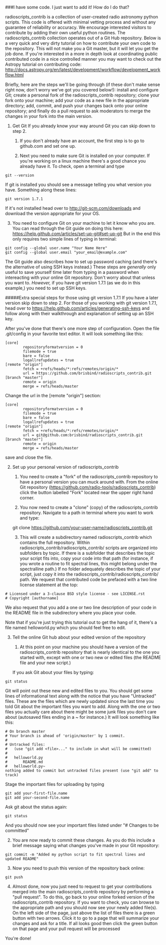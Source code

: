 ###I have some code. I just want to add it! How do I do that?

radioscripts_contrib is a collection of user-created radio astronomy python scripts. This code is offered with minimal vetting process and without any guarantee of reliability or accuracy. We encourage interested visitors to contribute by adding their own useful python routines. The radioscripts_contrib collection operates out of a Git Hub repository. Below is a very quick and very dirty tutorial on how to contribute your own code to the repository. This will not make you a Git master, but it will let you get the job done. If you're interested in a more in depth look at coordinating public contributed code in a nice controlled manner you may want to check out the Astropy tutorial on contributing code: http://docs.astropy.org/en/latest/development/workflow/development_workflow.html

Briefly, here are the steps we'll be going through (if these don't make sense right now, don't worry we've got you covered below!): install and configure Git; create a personal fork of the radioscripts_contrib repository; clone your fork onto your machine; add your code as a new file in the appropriate directory; add, commit, and push your changes back onto your online repository; and finally do a pull request to ask moderators to merge the changes in your fork into the main version.


1. Get Git
   If you already know your way around Git you can skip down to step 2.

   1. If you don't already have an account, the first step is to go to github.com and set one up. 

   2. Next you need to make sure Git is installed on your computer. If you're working on a linux machine there's a good chance you already have it. To check, open a terminal and type

```
git --version
```

   If git is installed you should see a message telling you what version you have. Something along these lines:

```
git version 1.7.1
```

   If it's not installed head over to http://git-scm.com/downloads and download the version appropriate for your OS.

   3. You need to configure Git on your machine to let it know who you are. You can read through the Git guide on doing this here: https://help.github.com/articles/set-up-git#set-up-git
But in the end this only requires two simple lines of 
typing in terminal:

```
git config --global user.name "Your Name Here"
git config --global user.email "your_email@example.com"
```

   The Git guide also describes how to set up password caching (and there's the alternative of using SSH keys instead.) These steps are _generally_ only useful to save yourself time later from typing in a password when intereacting with your online Git repository. Don't worry about that unless you want to. _However,_ if you have git version 1.7.1 (as we do in this example,) you need to set up SSH keys.

   #####Extra special steps for those using git version 1.7.1
If you have a later version skip down to step 2.
For those of you working with git version 1.7.1, head over to https://help.github.com/articles/generating-ssh-keys and follow along with their walkthrough and explanation of setting up an SSH key.

   After you've done that there's one more step of configuration. Open the file .git/config in your favorite text editor. It will look something like this:

```
[core]
        repositoryformatversion = 0
        filemode = true
        bare = false
        logallrefupdates = true
[remote "origin"]
        fetch = +refs/heads/*:refs/remotes/origin/*
        url = https://github.com/brisbind/radioscripts_contrib.git
[branch "master"]
        remote = origin
        merge = refs/heads/master

```

   Change the url in the [remote "origin"] section:

```
[core]
        repositoryformatversion = 0
        filemode = true
        bare = false
        logallrefupdates = true
[remote "origin"]
        fetch = +refs/heads/*:refs/remotes/origin/*
        url = git@github.com:brisbind/radioscripts_contrib.git
[branch "master"]
        remote = origin
        merge = refs/heads/master

```
   save and close the file.

2. Set up your personal version of radioscripts_contrib

   1. You need to create a "fork" of the radioscripts_contrib repository to have a personal version you can muck around with. From the online Git repository (https://github.com/radio-tools/radioscripts_contrib) click the button labelled "Fork" located near the upper right hand corner.

   2. You now need to create a "clone" (copy) of the radioscripts_contrib repository. Navigate to a path in terminal where you want to work and type:

   git clone https://github.com/your-user-name/radioscripts_contrib.git

   3. This will create a subdirectory named radioscripts_contrib which contains the full repository. Within radioscripts_contrib/radioscripts_contrib/ scripts are organized into subfolders by topic. If there is a subfolder that describes the topic your script fits into, copy your code into that path (for instance, if you wrote a routine to fit spectral lines, this might belong under the spectralline path.) If no folder adequately describes the topic of your script, just copy it into the radioscripts_contrib/radioscripts_contrib/ path. We request that contributed code be prefaced with a two line license statement at the top:

```
# Licensed under a 3-clause BSD style license - see LICENSE.rst
# Copyright [authorname]
```

   We also request that you add a one or two line description of your code in the README file in the subdirectory where you place your code. 

   Note that if you're just trying this tutorial out to get the hang of it, there's a file named helloworld.py which you should feel free to edit.


3. Tell the online Git hub about your edited version of the repository

   1. At this point on your machine you should have a version of the radioscripts_contrib repository that is nearly identical to the one you started with, except with one or two new or edited files (the README file and your new script.)

   If you ask Git about your files by typing:

```
git status
```

   Git will point out these new and edited files to you. You should get some lines of informational text along with the notice that you have "Untracked" files. These are the files which are newly updated since the last time you told Git about the important files you want to add. Along with the one or two files you actually care about there might be some junk files you don't care about (autosaved files ending in a ~ for instance.) It will look something like this:


```
# On branch master
# Your branch is ahead of 'origin/master' by 1 commit.
#
# Untracked files:
#   (use "git add <file>..." to include in what will be committed)
#
#	helloworld.py
#       README.md
#	helloworld.py~
nothing added to commit but untracked files present (use "git add" to track)
```

   Stage the important files for uploading by typing

```
git add your-first-file.name
git add your-second-file.name
```

   Ask git about the status again:

```
git status
```

   And you should now see your important files listed under "# Changes to be committed"

   2. You are now ready to commit these changes. As you do this include a brief message saying what changes you've made in your Git repository:

```
git commit -m "Added my python script to fit spectral lines and updated README"
```

   3. Now you need to push this version of the repository back online:

```
git push
```

   4. Almost done, now you just need to request to get your contributions merged into the main radioscripts_contrib repository by performing a "pull request". To do this, go back to your online forked version of the radioscripts_contrib repository. If you want to check, you can browse to the appropriate path and you should now see your newly added file(s). On the left side of the page, just above the list of files there is a green button with two arrows. Click it to go to a page that will summarize your changes and ask for a title. If all looks good then click the green button on that page and your pull request will be processed


You're done!


